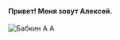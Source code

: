 #### Привет! Меня зовут Алексей.
![Бабкин А А](https://github.com/KAKOC92/GitHW/assets/148219178/535b2d26-1774-460d-9c2a-1db6968e0ebd)
